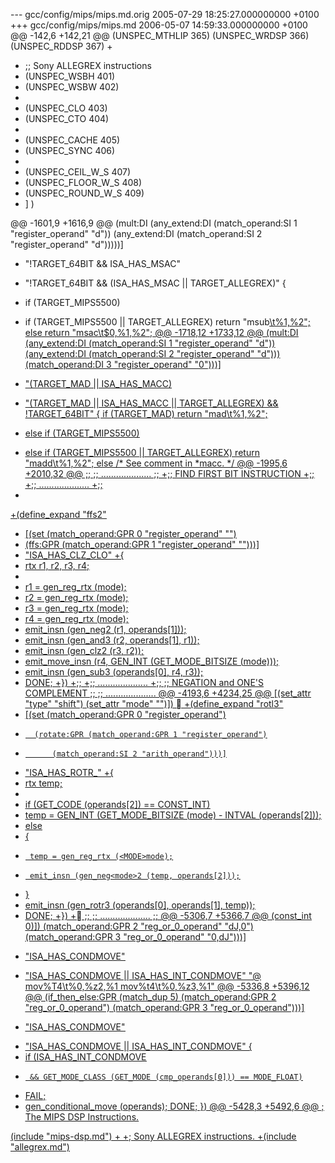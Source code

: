 --- gcc/config/mips/mips.md.orig	2005-07-29 18:25:27.000000000 +0100
+++ gcc/config/mips/mips.md	2006-05-07 14:59:33.000000000 +0100
@@ -142,6 +142,21 @@
    (UNSPEC_MTHLIP		365)
    (UNSPEC_WRDSP		366)
    (UNSPEC_RDDSP		367)
+
+   ;; Sony ALLEGREX instructions
+   (UNSPEC_WSBH 		401)
+   (UNSPEC_WSBW 		402)
+
+   (UNSPEC_CLO			403)
+   (UNSPEC_CTO			404)
+
+   (UNSPEC_CACHE		405)
+   (UNSPEC_SYNC 		406)
+
+   (UNSPEC_CEIL_W_S		407)
+   (UNSPEC_FLOOR_W_S		408)
+   (UNSPEC_ROUND_W_S		409)
+
   ]
 )
 
@@ -1601,9 +1616,9 @@
 	   (mult:DI
 	      (any_extend:DI (match_operand:SI 1 "register_operand" "d"))
 	      (any_extend:DI (match_operand:SI 2 "register_operand" "d")))))]
-  "!TARGET_64BIT && ISA_HAS_MSAC"
+  "!TARGET_64BIT && (ISA_HAS_MSAC || TARGET_ALLEGREX)"
 {
-  if (TARGET_MIPS5500)
+  if (TARGET_MIPS5500 || TARGET_ALLEGREX)
     return "msub<u>\t%1,%2";
   else
     return "msac<u>\t$0,%1,%2";
@@ -1718,12 +1733,12 @@
 	 (mult:DI (any_extend:DI (match_operand:SI 1 "register_operand" "d"))
 		  (any_extend:DI (match_operand:SI 2 "register_operand" "d")))
 	 (match_operand:DI 3 "register_operand" "0")))]
-  "(TARGET_MAD || ISA_HAS_MACC)
+  "(TARGET_MAD || ISA_HAS_MACC || TARGET_ALLEGREX)
    && !TARGET_64BIT"
 {
   if (TARGET_MAD)
     return "mad<u>\t%1,%2";
-  else if (TARGET_MIPS5500)
+  else if (TARGET_MIPS5500 || TARGET_ALLEGREX)
     return "madd<u>\t%1,%2";
   else
     /* See comment in *macc.  */
@@ -1995,6 +2010,32 @@
 ;;
 ;;  ....................
 ;;
+;;	FIND FIRST BIT INSTRUCTION
+;;
+;;  ....................
+;;
+
+(define_expand "ffs<mode>2"
+  [(set (match_operand:GPR 0 "register_operand" "")
+	(ffs:GPR (match_operand:GPR 1 "register_operand" "")))]
+  "ISA_HAS_CLZ_CLO"
+{
+  rtx r1, r2, r3, r4;
+
+  r1 = gen_reg_rtx (<MODE>mode);
+  r2 = gen_reg_rtx (<MODE>mode);
+  r3 = gen_reg_rtx (<MODE>mode);
+  r4 = gen_reg_rtx (<MODE>mode);
+  emit_insn (gen_neg<mode>2 (r1, operands[1]));
+  emit_insn (gen_and<mode>3 (r2, operands[1], r1));
+  emit_insn (gen_clz<mode>2 (r3, r2));
+  emit_move_insn (r4, GEN_INT (GET_MODE_BITSIZE (<MODE>mode)));
+  emit_insn (gen_sub<mode>3 (operands[0], r4, r3));
+  DONE;
+})
+;;
+;;  ....................
+;;
 ;;	NEGATION and ONE'S COMPLEMENT
 ;;
 ;;  ....................
@@ -4193,6 +4234,25 @@
   [(set_attr "type" "shift")
    (set_attr "mode" "<MODE>")])
 
+(define_expand "rotl<mode>3"
+  [(set (match_operand:GPR 0 "register_operand")
+      	(rotate:GPR (match_operand:GPR 1 "register_operand")
+		    (match_operand:SI 2 "arith_operand")))]
+  "ISA_HAS_ROTR_<MODE>"
+{
+  rtx temp;
+
+  if (GET_CODE (operands[2]) == CONST_INT)
+    temp = GEN_INT (GET_MODE_BITSIZE (<MODE>mode) - INTVAL (operands[2]));
+  else
+    {
+      temp = gen_reg_rtx (<MODE>mode);
+      emit_insn (gen_neg<mode>2 (temp, operands[2]));
+    }
+  emit_insn (gen_rotr<mode>3 (operands[0], operands[1], temp));
+  DONE;
+})
+
 ;;
 ;;  ....................
 ;;
@@ -5306,7 +5366,7 @@
 		 (const_int 0)])
 	 (match_operand:GPR 2 "reg_or_0_operand" "dJ,0")
 	 (match_operand:GPR 3 "reg_or_0_operand" "0,dJ")))]
-  "ISA_HAS_CONDMOVE"
+  "ISA_HAS_CONDMOVE || ISA_HAS_INT_CONDMOVE"
   "@
     mov%T4\t%0,%z2,%1
     mov%t4\t%0,%z3,%1"
@@ -5336,8 +5396,12 @@
 	(if_then_else:GPR (match_dup 5)
 			  (match_operand:GPR 2 "reg_or_0_operand")
 			  (match_operand:GPR 3 "reg_or_0_operand")))]
-  "ISA_HAS_CONDMOVE"
+  "ISA_HAS_CONDMOVE || ISA_HAS_INT_CONDMOVE"
 {
+  if (ISA_HAS_INT_CONDMOVE
+      && GET_MODE_CLASS (GET_MODE (cmp_operands[0])) == MODE_FLOAT)
+    FAIL;
+
   gen_conditional_move (operands);
   DONE;
 })
@@ -5428,3 +5492,6 @@
 ; The MIPS DSP Instructions.
 
 (include "mips-dsp.md")
+
+; Sony ALLEGREX instructions.
+(include "allegrex.md")
